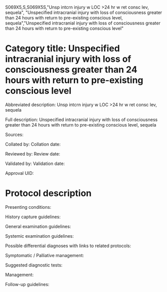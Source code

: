 S069X5,S,S069X5S,"Unsp intcrn injury w LOC >24 hr w ret consc lev, sequela", "Unspecified intracranial injury with loss of consciousness greater than 24 hours with return to pre-existing conscious level, sequela","Unspecified intracranial injury with loss of consciousness greater than 24 hours with return to pre-existing conscious level"
# Category title: Unspecified intracranial injury with loss of consciousness greater than 24 hours with return to pre-existing conscious level

Abbreviated description: Unsp intcrn injury w LOC >24 hr w ret consc lev, sequela

Full description: Unspecified intracranial injury with loss of consciousness greater than 24 hours with return to pre-existing conscious level, sequela

Sources:

Collated by:
Collation date:

Reviewed by:
Review date:

Validated by:
Validation date:

Approval UID:

# Protocol description

Presenting conditions:

History capture guidelines:

General examination guidelines:

Systemic examination guidelines:

Possible differential diagnoses with links to related protocols:

Symptomatic / Palliative management:

Suggested diagnostic tests:

Management:

Follow-up guidelines:

